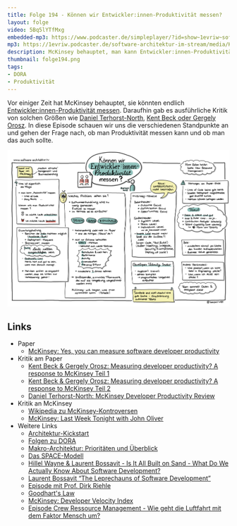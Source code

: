 ```yaml
---
title: Folge 194 - Können wir Entwickler:innen-Produktivität messen?
layout: folge
video: 5Bq5lYTfMxg
embedded-mp3: https://www.podcaster.de/simpleplayer/?id=show~1evriw~software-architektur-im-stream~pod-2a4a8d21096d7fd4880786e43d&v=1703255435
mp3: https://1evriw.podcaster.de/software-architektur-im-stream/media/Koennen_wir_Entwicklerinnen_Produktivitaet_messen.mp3
description: McKinsey behauptet, man kann Entwickler:innen-Produktivität messen. Kann man? Sollte man?
thumbnail: folge194.png
tags:
- DORA
- Produktivität
---
```


Vor einiger Zeit hat McKinsey behauptet, sie könnten endlich
[Entwickler:innen-Produktivität
messen](https://www.mckinsey.com/industries/technology-media-and-telecommunications/our-insights/yes-you-can-measure-software-developer-productivity). Daraufhin
gab es ausführliche Kritik von solchen Größen wie [Daniel
Terhorst-North](https://dannorth.net/mckinsey-review/ ), [Kent Beck
oder Gergely
Orosz](https://tidyfirst.substack.com/p/measuring-developer-productivity). In
diese Episode schauen wir uns die verschiedenen Standpunkte an und
gehen der Frage nach, ob man Produktivität messen kann und ob man das
auch sollte.

![Sketchnotes](/sketchnotes/folge194.jpg)

## Links

* Paper
  * [McKinsey: Yes, you can measure software developer productivity](https://www.mckinsey.com/industries/technology-media-and-telecommunications/our-insights/yes-you-can-measure-software-developer-productivity)
* Kritik am Paper
  * [Kent Beck & Gergely Orosz: Measuring developer productivity? A
  response to McKinsey Teil
  1](https://tidyfirst.substack.com/p/measuring-developer-productivity)
  * [Kent Beck & Gergely Orosz: Measuring developer productivity? A
  response to McKinsey Teil
  2](https://tidyfirst.substack.com/p/measuring-developer-productivity-440)
  * [Daniel Terhorst-North: McKinsey Developer Productivity
    Review](https://dannorth.net/mckinsey-review/)
* Kritik an McKinsey
  * [Wikipedia zu
    McKinsey-Kontroversen](https://en.wikipedia.org/wiki/McKinsey_%26_Company#Controversies)
  * [McKinsey: Last Week Tonight with John
    Oliver](https://www.youtube.com/watch?v=AiOUojVd6xQ)
* Weitere Links
  * [Architektur-Kickstart](https://www.socreatory.com/de/trainings/arch-kickstart)
  * [Folgen zu DORA](https://software-architektur.tv/tags.html#DORA)
  * [Makro-Architektur: Prioritäten und
    Überblick](https://software-architektur.tv/2021/12/03/folge94.HTML)
  * [Das SPACE-Modell](https://queue.acm.org/detail.cfm?id=3454124)
  * [Hillel Wayne & Laurent Bossavit - Is It All Built on Sand - What
  Do We Actually Know About Software
  Development?](https://software-architektur.tv/2021/10/25/episode86.html)
  * [Laurent Bossavit “The Leprechauns of Software
    Development”](https://leanpub.com/leprechauns)
  * [Episode mit Prof. Dirk
    Riehle](https://software-architektur.tv/2020/12/11/folge032.html)
  * [Goodhart's Law](https://en.wikipedia.org/wiki/Goodhart%27s_law)
  * [McKinsey: Developer Velocity
    Index](https://www.mckinsey.com/~/media/McKinsey/Industries/Technology%20Media%20and%20Telecommunications/High%20Tech/Our%20Insights/Developer%20Velocity%20How%20software%20excellence%20fuels%20business%20performance/Developer-Velocity-How-software-excellence-fuels-business-performance-v4.pdf)
  * [Episode Crew Ressource Management - Wie geht die Luftfahrt mit dem Faktor
Mensch um?](https://software-architektur.tv/2023/08/11/folge178.html)

